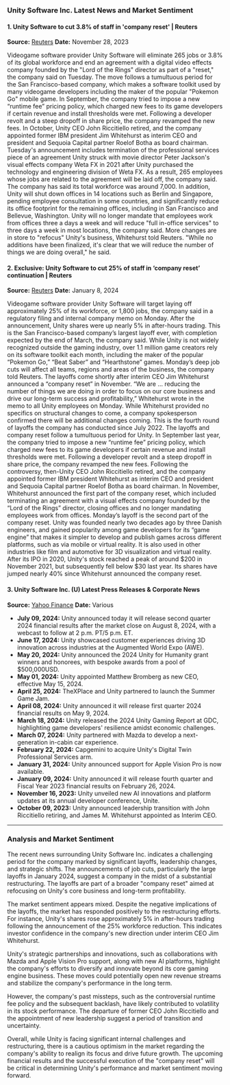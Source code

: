 ### Unity Software Inc. Latest News and Market Sentiment

#### 1. Unity Software to cut 3.8% of staff in 'company reset' | Reuters
**Source:** [Reuters](https://www.reuters.com/technology/unity-software-cut-38-staff-company-reset-2023-11-28/)
**Date:** November 28, 2023

Videogame software provider Unity Software will eliminate 265 jobs or 3.8% of its global workforce and end an agreement with a digital video effects company founded by the "Lord of the Rings" director as part of a "reset," the company said on Tuesday. The move follows a tumultuous period for the San Francisco-based company, which makes a software toolkit used by many videogame developers including the maker of the popular "Pokemon Go" mobile game. In September, the company tried to impose a new “runtime fee” pricing policy, which charged new fees to its game developers if certain revenue and install thresholds were met. Following a developer revolt and a steep dropoff in share price, the company revamped the new fees. In October, Unity CEO John Riccitiello retired, and the company appointed former IBM president Jim Whitehurst as interim CEO and president and Sequoia Capital partner Roelof Botha as board chairman. Tuesday's announcement includes termination of the professional services piece of an agreement Unity struck with movie director Peter Jackson's visual effects company Weta FX in 2021 after Unity purchased the technology and engineering division of Weta FX. As a result, 265 employees whose jobs are related to the agreement will be laid off, the company said. The company has said its total workforce was around 7,000. In addition, Unity will shut down offices in 14 locations such as Berlin and Singapore, pending employee consultation in some countries, and significantly reduce its office footprint for the remaining offices, including in San Francisco and Bellevue, Washington. Unity will no longer mandate that employees work from offices three a days a week and will reduce "full in-office services" to three days a week in most locations, the company said. More changes are in store to "refocus" Unity's business, Whitehurst told Reuters. "While no additions have been finalized, it's clear that we will reduce the number of things we are doing overall," he said.

#### 2. Exclusive: Unity Software to cut 25% of staff in ‘company reset’ continuation | Reuters
**Source:** [Reuters](https://www.reuters.com/technology/unity-software-cutting-25-staff-company-reset-continuation-2024-01-08/)
**Date:** January 8, 2024

Videogame software provider Unity Software will target laying off approximately 25% of its workforce, or 1,800 jobs, the company said in a regulatory filing and internal company memo on Monday. After the announcement, Unity shares were up nearly 5% in after-hours trading. This is the San Francisco-based company’s largest layoff ever, with completion expected by the end of March, the company said. While Unity is not widely recognized outside the gaming industry, over 1.1 million game creators rely on its software toolkit each month, including the maker of the popular “Pokemon Go,” “Beat Saber” and “Hearthstone” games. Monday’s deep job cuts will affect all teams, regions and areas of the business, the company told Reuters. The layoffs come shortly after interim CEO Jim Whitehurst announced a “company reset” in November. “We are … reducing the number of things we are doing in order to focus on our core business and drive our long-term success and profitability,” Whitehurst wrote in the memo to all Unity employees on Monday. While Whitehurst provided no specifics on structural changes to come, a company spokesperson confirmed there will be additional changes coming. This is the fourth round of layoffs the company has conducted since July 2022. The layoffs and company reset follow a tumultuous period for Unity. In September last year, the company tried to impose a new “runtime fee” pricing policy, which charged new fees to its game developers if certain revenue and install thresholds were met. Following a developer revolt and a steep dropoff in share price, the company revamped the new fees. Following the controversy, then-Unity CEO John Riccitiello retired, and the company appointed former IBM president Whitehurst as interim CEO and president and Sequoia Capital partner Roelof Botha as board chairman. In November, Whitehurst announced the first part of the company reset, which included terminating an agreement with a visual effects company founded by the “Lord of the Rings” director, closing offices and no longer mandating employees work from offices. Monday’s layoff is the second part of the company reset. Unity was founded nearly two decades ago by three Danish engineers, and gained popularity among game developers for its “game engine” that makes it simpler to develop and publish games across different platforms, such as via mobile or virtual reality. It is also used in other industries like film and automotive for 3D visualization and virtual reality. After its IPO in 2020, Unity's stock reached a peak of around $200 in November 2021, but subsequently fell below $30 last year. Its shares have jumped nearly 40% since Whitehurst announced the company reset.

#### 3. Unity Software Inc. (U) Latest Press Releases & Corporate News
**Source:** [Yahoo Finance](https://finance.yahoo.com/quote/U/press-releases/)
**Date:** Various

- **July 09, 2024:** Unity announced today it will release second quarter 2024 financial results after the market close on August 8, 2024, with a webcast to follow at 2 p.m. PT/5 p.m. ET.
- **June 17, 2024:** Unity showcased customer experiences driving 3D innovation across industries at the Augmented World Expo (AWE).
- **May 20, 2024:** Unity announced the 2024 Unity for Humanity grant winners and honorees, with bespoke awards from a pool of $500,000USD.
- **May 01, 2024:** Unity appointed Matthew Bromberg as new CEO, effective May 15, 2024.
- **April 25, 2024:** TheXPlace and Unity partnered to launch the Summer Game Jam.
- **April 08, 2024:** Unity announced it will release first quarter 2024 financial results on May 9, 2024.
- **March 18, 2024:** Unity released the 2024 Unity Gaming Report at GDC, highlighting game developers' resilience amidst economic challenges.
- **March 07, 2024:** Unity partnered with Mazda to develop a next-generation in-cabin car experience.
- **February 22, 2024:** Capgemini to acquire Unity's Digital Twin Professional Services arm.
- **January 31, 2024:** Unity announced support for Apple Vision Pro is now available.
- **January 09, 2024:** Unity announced it will release fourth quarter and Fiscal Year 2023 financial results on February 26, 2024.
- **November 16, 2023:** Unity unveiled new AI innovations and platform updates at its annual developer conference, Unite.
- **October 09, 2023:** Unity announced leadership transition with John Riccitiello retiring, and James M. Whitehurst appointed as Interim CEO.

---

### Analysis and Market Sentiment
The recent news surrounding Unity Software Inc. indicates a challenging period for the company marked by significant layoffs, leadership changes, and strategic shifts. The announcements of job cuts, particularly the large layoffs in January 2024, suggest a company in the midst of a substantial restructuring. The layoffs are part of a broader "company reset" aimed at refocusing on Unity's core business and long-term profitability.

The market sentiment appears mixed. Despite the negative implications of the layoffs, the market has responded positively to the restructuring efforts. For instance, Unity's shares rose approximately 5% in after-hours trading following the announcement of the 25% workforce reduction. This indicates investor confidence in the company's new direction under interim CEO Jim Whitehurst.

Unity's strategic partnerships and innovations, such as collaborations with Mazda and Apple Vision Pro support, along with new AI platforms, highlight the company's efforts to diversify and innovate beyond its core gaming engine business. These moves could potentially open new revenue streams and stabilize the company's performance in the long term.

However, the company's past missteps, such as the controversial runtime fee policy and the subsequent backlash, have likely contributed to volatility in its stock performance. The departure of former CEO John Riccitiello and the appointment of new leadership suggest a period of transition and uncertainty.

Overall, while Unity is facing significant internal challenges and restructuring, there is a cautious optimism in the market regarding the company's ability to realign its focus and drive future growth. The upcoming financial results and the successful execution of the "company reset" will be critical in determining Unity's performance and market sentiment moving forward.